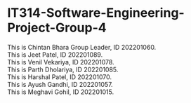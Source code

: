 # IT314-Software-Engineering-Project-Group-4

This is Chintan Bhara Group Leader, ID 202201060.<br/>
This is Jeet Patel, ID 202201089.<br/>
This is Venil Vekariya, ID 202201078.<br/>
This is Parth Dholariya, ID 202201085.<br/>
This is Harshal Patel, ID 202201070. <br/>
This is Ayush Gandhi, ID 202201057. <br/>
This is Meghavi Gohil, ID 202201015. <br/>
